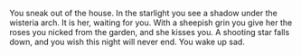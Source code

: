 You sneak out of the house. In the starlight you see a shadow under the wisteria arch. It is her, waiting for you. With a sheepish grin you give her the roses
you nicked from the garden, and she kisses you. A shooting star falls down, and you wish this night will never end.
You wake up sad.
